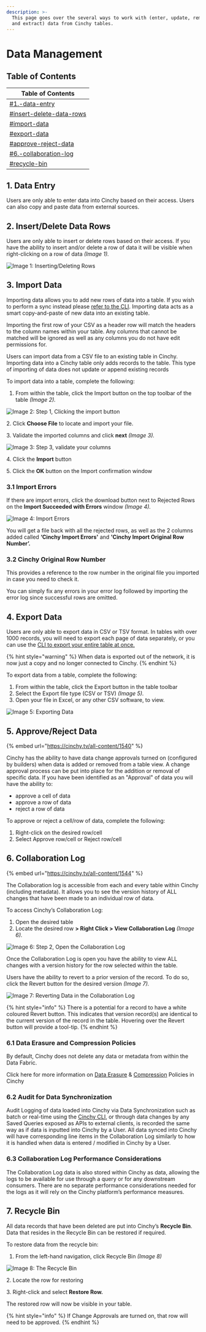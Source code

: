 ```yaml
---
description: >-
  This page goes over the several ways to work with (enter, update, remove, load
  and extract) data from Cinchy tables.
---
```


# Data Management

## Table of Contents <a href="#data-entry" id="data-entry"></a>

| Table of Contents                                                                |
| -------------------------------------------------------------------------------- |
| [#1.-data-entry](data-management.md#1.-data-entry "mention")                     |
| [#insert-delete-data-rows](data-management.md#insert-delete-data-rows "mention") |
| [#import-data](data-management.md#import-data "mention")                         |
| [#export-data](data-management.md#export-data "mention")                         |
| [#approve-reject-data](data-management.md#approve-reject-data "mention")         |
| [#6.-collaboration-log](data-management.md#6.-collaboration-log "mention")       |
| [#recycle-bin](data-management.md#recycle-bin "mention")                         |

## 1. Data Entry

Users are only able to enter data into Cinchy based on their access. Users can also copy and paste data from external sources.

## 2. Insert/Delete Data Rows <a href="#insert-delete-data-rows" id="insert-delete-data-rows"></a>

Users are only able to insert or delete rows based on their access. If you have the ability to insert and/or delete a row of data it will be visible when right-clicking on a row of data _(Image 1)._

![Image 1: Inserting/Deleting Rows](<../../.gitbook/assets/image (554).png>)

## 3. Import Data <a href="#import-data" id="import-data"></a>

Importing data allows you to add new rows of data into a table. If you wish to perform a sync instead please [refer to the CLI](../../data-syncs/cli-commands-list.md). Importing data acts as a smart copy-and-paste of new data into an existing table.

Importing the first row of your CSV as a header row will match the headers to the column names within your table. Any columns that cannot be matched will be ignored as well as any columns you do not have edit permissions for.

Users can import data from a CSV file to an existing table in Cinchy. Importing data into a Cinchy table only adds records to the table. This type of importing of data does not update or append existing records

To import data into a table, complete the following:

1. From within the table, click the Import button on the top toolbar of the table _(Image 2)._

![Image 2: Step 1, Clicking the import button](<../../.gitbook/assets/image (563).png>)

2\. Click **Choose File** to locate and import your file.

3\. Validate the imported columns and click **next** _(Image 3)._

![Image 3: Step 3, validate your columns](<../../.gitbook/assets/image (22).png>)

4\. Click the **Import** button

5\. Click the **OK** button on the Import confirmation window

### 3.1 Import Errors <a href="#import-errors" id="import-errors"></a>

If there are import errors, click the download button next to Rejected Rows on the **Import Succeeded with Errors** window _(Image 4)._

![Image 4: Import Errors](<../../.gitbook/assets/image (270).png>)

You will get a file back with all the rejected rows, as well as the 2 columns added called **‘Cinchy Import Errors'** and **'Cinchy Import Original Row Number’.**

### 3.2 Cinchy Original Row Number

This provides a reference to the row number in the original file you imported in case you need to check it.

You can simply fix any errors in your error log followed by importing the error log since successful rows are omitted.

## 4. Export Data <a href="#export-data" id="export-data"></a>

Users are only able to export data in CSV or TSV format. In tables with over 1000 records, you will need to export each page of data separately, or you can use the [CLI to export your entire table at once.](../../data-syncs/cli-commands-list.md)

{% hint style="warning" %}
When data is exported out of the network, it is now just a copy and no longer connected to Cinchy.
{% endhint %}

To export data from a table, complete the following:

1. From within the table, click the Export button in the table toolbar
2. Select the Export file type (CSV or TSV) _(Image 5)._
3. Open your file in Excel, or any other CSV software, to view.

![Image 5: Exporting Data](<../../.gitbook/assets/image (332).png>)

## 5. Approve/Reject  Data <a href="#approve-reject-data" id="approve-reject-data"></a>

{% embed url="https://cinchy.tv/all-content/1540" %}

Cinchy has the ability to have data change approvals turned on (configured by builders) when data is added or removed from a table view. A change approval process can be put into place for the addition or removal of specific data. If you have been identified as an "Approval" of data you will have the ability to:

* approve a cell of data&#x20;
* approve a row of data&#x20;
* reject a row of data

To approve or reject a cell/row of data, complete the following:

1. Right-click on the desired row/cell
2. Select Approve row/cell or Reject row/cell

## 6. Collaboration Log

{% embed url="https://cinchy.tv/all-content/1544" %}

The Collaboration log is accessible from each and every table within Cinchy (including metadata). It allows you to see the version history of ALL changes that have been made to an individual row of data.

To access Cinchy’s Collaboration Log:

1. Open the desired table
2. Locate the desired row **> Right Click > View Collaboration Log** _(Image 6)._

![Image 6: Step 2, Open the Collaboration Log](<../../.gitbook/assets/image (26).png>)

Once the Collaboration Log is open you have the ability to view ALL changes with a version history for the row selected within the table.

Users have the ability to revert to a prior version of the record. To do so, click the Revert button for the desired version _(Image 7)._

![Image 7: Reverting Data in the Collaboration Log](<../../.gitbook/assets/image (231).png>)

{% hint style="info" %}
There is a potential for a record to have a white coloured Revert button. This indicates that version record(s) are identical to the current version of the record in the table. Hovering over the Revert button will provide a tool-tip.
{% endhint %}

### 6.1 Data Erasure and Compression Policies

By default, Cinchy does not delete any data or metadata from within the Data Fabric.

Click here for more information on [Data Erasure](../builder-guides/creating-tables/data-controls/data-erasure.md) & [Compression](../builder-guides/creating-tables/data-controls/data-compression.md) Policies in Cinchy

### 6.2 Audit for Data Synchronization

Audit Logging of data loaded into Cinchy via Data Synchronization such as batch or real-time using the [Cinchy CLI](../../data-syncs/cli-commands-list.md), or through data changes by any Saved Queries exposed as APIs to external clients, is recorded the same way as if data is inputted into Cinchy by a User. All data synced into Cinchy will have corresponding line items in the Collaboration Log similarly to how it is handled when data is entered / modified in Cinchy by a User.

### 6.3 Collaboration Log Performance Considerations

The Collaboration Log data is also stored within Cinchy as data, allowing the logs to be available for use through a query or for any downstream consumers. There are no separate performance considerations needed for the logs as it will rely on the Cinchy platform’s performance measures.

## 7. Recycle Bin <a href="#recycle-bin" id="recycle-bin"></a>

All data records that have been deleted are put into Cinchy’s **Recycle Bin**. Data that resides in the Recycle Bin can be restored if required.

To restore data from the recycle bin:

1. From the left-hand navigation, click Recycle Bin _(Image 8)_

![Image 8: The Recycle Bin](<../../.gitbook/assets/image (202).png>)

2\. Locate the row for restoring

3\. Right-click and select **Restore Row.**

The restored row will now be visible in your table. &#x20;

{% hint style="info" %}
If Change Approvals are turned on, that row will need to be approved.
{% endhint %}
